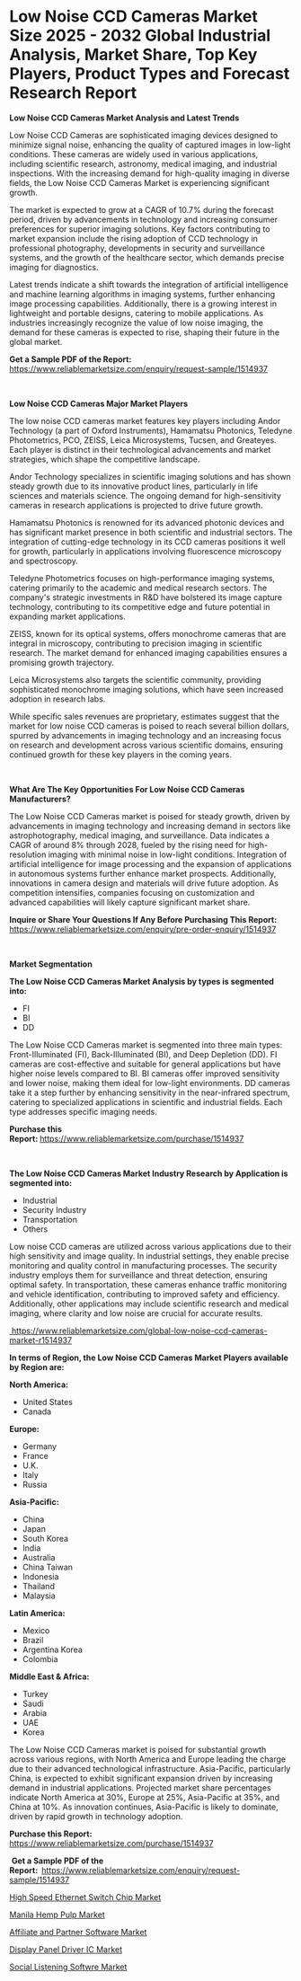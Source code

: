 <p><h1>Low Noise CCD Cameras Market Size 2025 - 2032 Global Industrial Analysis, Market Share, Top Key Players, Product Types and Forecast Research Report</h1></p><p><strong>Low Noise CCD Cameras Market Analysis and Latest Trends</strong></p>
<p><p>Low Noise CCD Cameras are sophisticated imaging devices designed to minimize signal noise, enhancing the quality of captured images in low-light conditions. These cameras are widely used in various applications, including scientific research, astronomy, medical imaging, and industrial inspections. With the increasing demand for high-quality imaging in diverse fields, the Low Noise CCD Cameras Market is experiencing significant growth.</p><p>The market is expected to grow at a CAGR of 10.7% during the forecast period, driven by advancements in technology and increasing consumer preferences for superior imaging solutions. Key factors contributing to market expansion include the rising adoption of CCD technology in professional photography, developments in security and surveillance systems, and the growth of the healthcare sector, which demands precise imaging for diagnostics. </p><p>Latest trends indicate a shift towards the integration of artificial intelligence and machine learning algorithms in imaging systems, further enhancing image processing capabilities. Additionally, there is a growing interest in lightweight and portable designs, catering to mobile applications. As industries increasingly recognize the value of low noise imaging, the demand for these cameras is expected to rise, shaping their future in the global market.</p></p>
<p><strong>Get a Sample PDF of the Report:&nbsp;</strong> <a href="https://www.reliablemarketsize.com/enquiry/request-sample/1514937?utm_campaign=1943&utm_medium=2&utm_source=Github&utm_content=ia&utm_term=29032025&utm_id=low-noise-ccd-cameras">https://www.reliablemarketsize.com/enquiry/request-sample/1514937</a></p>
<p>&nbsp;</p>
<p><strong>Low Noise CCD Cameras Major Market Players</strong></p>
<p><p>The low noise CCD cameras market features key players including Andor Technology (a part of Oxford Instruments), Hamamatsu Photonics, Teledyne Photometrics, PCO, ZEISS, Leica Microsystems, Tucsen, and Greateyes. Each player is distinct in their technological advancements and market strategies, which shape the competitive landscape.</p><p>Andor Technology specializes in scientific imaging solutions and has shown steady growth due to its innovative product lines, particularly in life sciences and materials science. The ongoing demand for high-sensitivity cameras in research applications is projected to drive future growth.</p><p>Hamamatsu Photonics is renowned for its advanced photonic devices and has significant market presence in both scientific and industrial sectors. The integration of cutting-edge technology in its CCD cameras positions it well for growth, particularly in applications involving fluorescence microscopy and spectroscopy.</p><p>Teledyne Photometrics focuses on high-performance imaging systems, catering primarily to the academic and medical research sectors. The company's strategic investments in R&D have bolstered its image capture technology, contributing to its competitive edge and future potential in expanding market applications.</p><p>ZEISS, known for its optical systems, offers monochrome cameras that are integral in microscopy, contributing to precision imaging in scientific research. The market demand for enhanced imaging capabilities ensures a promising growth trajectory.</p><p>Leica Microsystems also targets the scientific community, providing sophisticated monochrome imaging solutions, which have seen increased adoption in research labs.</p><p>While specific sales revenues are proprietary, estimates suggest that the market for low noise CCD cameras is poised to reach several billion dollars, spurred by advancements in imaging technology and an increasing focus on research and development across various scientific domains, ensuring continued growth for these key players in the coming years.</p></p>
<p>&nbsp;</p>
<p><strong>What Are The Key Opportunities For Low Noise CCD Cameras Manufacturers?</strong></p>
<p><p>The Low Noise CCD Cameras market is poised for steady growth, driven by advancements in imaging technology and increasing demand in sectors like astrophotography, medical imaging, and surveillance. Data indicates a CAGR of around 8% through 2028, fueled by the rising need for high-resolution imaging with minimal noise in low-light conditions. Integration of artificial intelligence for image processing and the expansion of applications in autonomous systems further enhance market prospects. Additionally, innovations in camera design and materials will drive future adoption. As competition intensifies, companies focusing on customization and advanced capabilities will likely capture significant market share.</p></p>
<p><strong>Inquire or Share Your Questions If Any Before Purchasing This Report:</strong> <a href="https://www.reliablemarketsize.com/enquiry/pre-order-enquiry/1514937?utm_campaign=1943&utm_medium=2&utm_source=Github&utm_content=ia&utm_term=29032025&utm_id=low-noise-ccd-cameras">https://www.reliablemarketsize.com/enquiry/pre-order-enquiry/1514937</a></p>
<p>&nbsp;</p>
<p><strong>Market Segmentation</strong></p>
<p><strong>The Low Noise CCD Cameras Market Analysis by types is segmented into:</strong></p>
<p><ul><li>FI</li><li>BI</li><li>DD</li></ul></p>
<p><p>The Low Noise CCD Cameras market is segmented into three main types: Front-Illuminated (FI), Back-Illuminated (BI), and Deep Depletion (DD). FI cameras are cost-effective and suitable for general applications but have higher noise levels compared to BI. BI cameras offer improved sensitivity and lower noise, making them ideal for low-light environments. DD cameras take it a step further by enhancing sensitivity in the near-infrared spectrum, catering to specialized applications in scientific and industrial fields. Each type addresses specific imaging needs.</p></p>
<p><strong>Purchase this Report:&nbsp;</strong><a href="https://www.reliablemarketsize.com/purchase/1514937?utm_campaign=1943&utm_medium=2&utm_source=Github&utm_content=ia&utm_term=29032025&utm_id=low-noise-ccd-cameras">https://www.reliablemarketsize.com/purchase/1514937</a></p>
<p>&nbsp;</p>
<p><strong>The Low Noise CCD Cameras Market Industry Research by Application is segmented into:</strong></p>
<p><ul><li>Industrial</li><li>Security Industry</li><li>Transportation</li><li>Others</li></ul></p>
<p><p>Low noise CCD cameras are utilized across various applications due to their high sensitivity and image quality. In industrial settings, they enable precise monitoring and quality control in manufacturing processes. The security industry employs them for surveillance and threat detection, ensuring optimal safety. In transportation, these cameras enhance traffic monitoring and vehicle identification, contributing to improved safety and efficiency. Additionally, other applications may include scientific research and medical imaging, where clarity and low noise are crucial for accurate results.</p></p>
<p><a href="https://www.reliablemarketsize.com/global-low-noise-ccd-cameras-market-r1514937?utm_campaign=1943&utm_medium=2&utm_source=Github&utm_content=ia&utm_term=29032025&utm_id=low-noise-ccd-cameras">&nbsp;https://www.reliablemarketsize.com/global-low-noise-ccd-cameras-market-r1514937</a></p>
<p><strong>In terms of Region, the Low Noise CCD Cameras Market Players available by Region are:</strong></p>
<p>
    <p> <strong> North America: </strong>
        <ul>
            <li>United States</li>
            <li>Canada</li>
        </ul>
        </p> 
    <p> <strong> Europe: </strong>
        <ul>
            <li>Germany</li>
            <li>France</li>
            <li>U.K.</li>
            <li>Italy</li>
            <li>Russia</li>
        </ul>
        </p> 
    <p> <strong> Asia-Pacific: </strong>
        <ul>
            <li>China</li>
            <li>Japan</li>
            <li>South Korea</li>
            <li>India</li>
            <li>Australia</li>
            <li>China Taiwan</li>
            <li>Indonesia</li>
            <li>Thailand</li>
            <li>Malaysia</li>
        </ul>
        </p> 
    <p> <strong> Latin America: </strong>
        <ul>
            <li>Mexico</li>
            <li>Brazil</li>
            <li>Argentina Korea</li>
            <li>Colombia</li>
        </ul>
        </p> 
    <p> <strong> Middle East & Africa: </strong>
        <ul>
            <li>Turkey</li>
            <li>Saudi</li>
            <li>Arabia</li>
            <li>UAE</li>
            <li>Korea</li>
        </ul>
    </p>
    </p>
<p><p>The Low Noise CCD Cameras market is poised for substantial growth across various regions, with North America and Europe leading the charge due to their advanced technological infrastructure. Asia-Pacific, particularly China, is expected to exhibit significant expansion driven by increasing demand in industrial applications. Projected market share percentages indicate North America at 30%, Europe at 25%, Asia-Pacific at 35%, and China at 10%. As innovation continues, Asia-Pacific is likely to dominate, driven by rapid growth in technology adoption.</p></p>
<p><strong>Purchase this Report: </strong><a href="https://www.reliablemarketsize.com/purchase/1514937?utm_campaign=1943&utm_medium=2&utm_source=Github&utm_content=ia&utm_term=29032025&utm_id=low-noise-ccd-cameras">https://www.reliablemarketsize.com/purchase/1514937</a></p>
<p>&nbsp;<strong>Get a Sample PDF of the Report:&nbsp;&nbsp;</strong><a href="https://www.reliablemarketsize.com/enquiry/request-sample/1514937?utm_campaign=1943&utm_medium=2&utm_source=Github&utm_content=ia&utm_term=29032025&utm_id=low-noise-ccd-cameras">https://www.reliablemarketsize.com/enquiry/request-sample/1514937</a></p>
<p><strong></strong></p>
<p><p><a href="https://github.com/marfosamiko7/Market-Research-Report-List-1/blob/main/high-speed-ethernet-switch-chip-market.md?utm_campaign=1943&utm_medium=2&utm_source=Github&utm_content=ia&utm_term=29032025&utm_id=low-noise-ccd-cameras">High Speed Ethernet Switch Chip Market</a></p><p><a href="https://github.com/bawksmaedamu/Market-Research-Report-List-1/blob/main/manila-hemp-pulp-market.md?utm_campaign=1943&utm_medium=2&utm_source=Github&utm_content=ia&utm_term=29032025&utm_id=low-noise-ccd-cameras">Manila Hemp Pulp Market</a></p><p><a href="https://github.com/grimssummouc/Market-Research-Report-List-1/blob/main/affiliate-and-partner-software-market.md?utm_campaign=1943&utm_medium=2&utm_source=Github&utm_content=ia&utm_term=29032025&utm_id=low-noise-ccd-cameras">Affiliate and Partner Software Market</a></p><p><a href="https://github.com/gierlravasty/Market-Research-Report-List-1/blob/main/display-panel-driver-ic-market.md?utm_campaign=1943&utm_medium=2&utm_source=Github&utm_content=ia&utm_term=29032025&utm_id=low-noise-ccd-cameras">Display Panel Driver IC Market</a></p><p><a href="https://github.com/agemakisel4b/Market-Research-Report-List-1/blob/main/social-listening-softwre-market.md?utm_campaign=1943&utm_medium=2&utm_source=Github&utm_content=ia&utm_term=29032025&utm_id=low-noise-ccd-cameras">Social Listening Softwre Market</a></p></p>